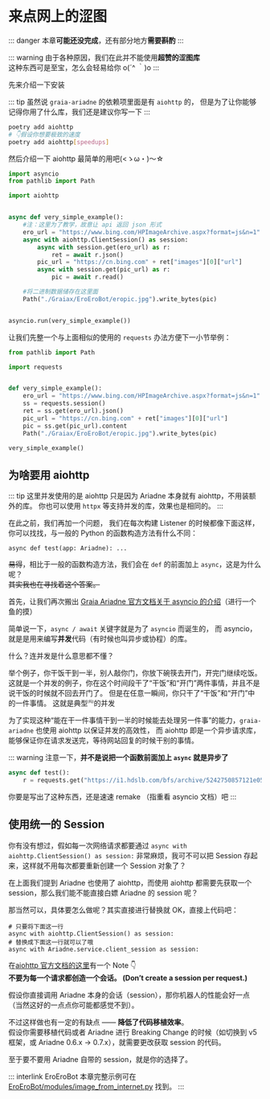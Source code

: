 # 来点网上的涩图

::: danger
本章**可能还没完成**，还有部分地方**需要斟酌**
:::

::: warning
由于各种原因，我们在此并不能使用**超赞的涩图库**
<br><Curtain type="warning">这种东西可是至宝，怎么会轻易给你 o(´^ ｀)o</Curtain>
:::

先来介绍一下安装

::: tip
虽然说 `graia-ariadne` 的依赖项里面是有 `aiohttp` 的，
但是为了让你能够记得你用了什么库，我们还是建议你写一下
:::

```bash
poetry add aiohttp
# 👇假设你想要极致的速度
poetry add aiohttp[speedups]
```

然后介绍一下 aiohttp 最简单的用吧(<ゝω・)～☆

```python
import asyncio
from pathlib import Path

import aiohttp


async def very_simple_example():
    #注：这里为了教学，故意让 api 返回 json 形式
    ero_url = "https://www.bing.com/HPImageArchive.aspx?format=js&n=1"
    async with aiohttp.ClientSession() as session:
        async with session.get(ero_url) as r:
            ret = await r.json()
        pic_url = "https://cn.bing.com" + ret["images"][0]["url"]
        async with session.get(pic_url) as r:
            pic = await r.read()

    #将二进制数据储存在这里面
    Path("./Graiax/EroEroBot/eropic.jpg").write_bytes(pic)


asyncio.run(very_simple_example())
```

让我们先整一个与上面相似的使用的 `requests` 办法方便下一小节举例：

```python
from pathlib import Path

import requests


def very_simple_example():
    ero_url = "https://www.bing.com/HPImageArchive.aspx?format=js&n=1"
    ss = requests.session()
    ret = ss.get(ero_url).json()
    pic_url = "https://cn.bing.com" + ret["images"][0]["url"]
    pic = ss.get(pic_url).content
    Path("./Graiax/EroEroBot/eropic.jpg").write_bytes(pic)

very_simple_example()
```

## 为啥要用 aiohttp

::: tip
这里并发使用的是 aiohttp 只是因为 Ariadne 本身就有 aiohttp，不用装额外的库。
你也可以使用 `httpx` 等支持并发的库，效果也是相同的。
:::

在此之前，我们再加一个问题，
我们在每次构建 Listener 的时候都像下面这样，你可以找找，与一般的 Python 的函数构造方法有什么不同：

```python:no-line-numbers
async def test(app: Ariadne): ...
```

~~易得~~，相比于一般的函数构造方法，我们会在 `def` 的前面加上 `async`，这是为什么呢？  
~~其实我也在寻找着这个答案。~~

首先，让我们再次搬出 [Graia Ariadne 官方文档关于 asyncio 的介绍](https://graia.readthedocs.io/ariadne/appendix/asyncio-intro/)（进行一个鱼的摸）

简单说一下，`async / await` 关键字就是为了 `asyncio` 而诞生的，
而 asyncio，就是是用来编写**并发**代码（有时候也叫异步或协程）的库。

什么？连并发是什么意思都不懂？

举个例子，你干饭干到一半，别人敲你门，你放下碗筷去开门，开完门继续吃饭。
这就是一个并发的例子，你在这个时间段干了“干饭”和“开门”两件事情，并且不是说干饭的时候就不回去开门了。
但是在任意一瞬间，你只干了“干饭”和“开门”中的一件事情。
这就是典型<sup style="font-size:0.5em">(吗)</sup>的并发

为了实现这种“能在干一件事情干到一半的时候能去处理另一件事”的能力，`graia-ariadne` 也使用 aiohttp 以保证并发的高效性，
而 aiohttp 即是一个异步请求库，能够保证你在请求发送完，等待网站回复的时候干别的事情。

::: warning
注意一下，**并不是说把一个函数前面加上 `async` 就是异步了**

```python
async def test():
    r = requests.get("https://i1.hdslb.com/bfs/archive/5242750857121e05146d5d5b13a47a2a6dd36e98.jpg")
```

你要是写出了这种东西，还是速速 remake （指重看 asyncio 文档）吧
:::

## 使用统一的 Session

你有没有想过，假如每一次网络请求都要通过 `async with aiohttp.ClientSession() as session:`
非常麻烦，我可不可以把 Session 存起来，这样就不用每次都要重新创建一个 Session 对象了？

在上面我们提到 Ariadne 也使用了 aiohttp，而使用 aiohttp 都需要先获取一个 session，那么我们能不能直接白嫖
Ariadne 的 session 呢？

那当然可以，具体要怎么做呢？其实直接进行替换就 OK，直接上代码吧：

```python:no-line-numbers
# 只要将下面这一行
async with aiohttp.ClientSession() as session:
# 替换成下面这一行就可以了哦
async with Ariadne.service.client_session as session:
```

在[aiohttp 官方文档的这里](https://docs.aiohttp.org/en/stable/client_quickstart.html#make-a-request)有一个 Note 👇  
**不要为每一个请求都创造一个会话。 (Don’t create a session per request.)**

假设你直接调用 Ariadne 本身的会话（session），那你机器人的性能会好一点（当然这好的一点点你可能都感觉不到）。

不过这样做也有一定的有缺点 —— **降低了代码移植效率**。  
假设你需要移植代码或者 Ariadne 进行 Breaking Change 的时候（如切换到 v5 框架，或 Ariadne 0.6.x -> 0.7.x），就需要更改获取 session 的代码。

至于要不要用 Ariadne 自带的 session，就是你的选择了。

::: interlink EroEroBot
本章完整示例可在 [EroEroBot/modules/image_from_internet.py](https://github.com/GraiaCommunity/EroEroBot/blob/master/modules/image_from_internet.py) 找到。
:::
